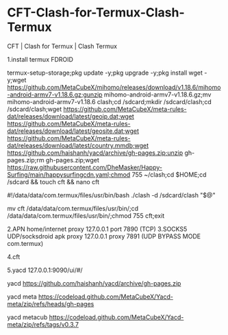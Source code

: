 # CFT-Clash-for-Termux-Clash-Termux
CFT | Clash for Termux | Clash Termux

1.install termux FDROID

termux-setup-storage;pkg update -y;pkg upgrade -y;pkg install wget -y;wget https://github.com/MetaCubeX/mihomo/releases/download/v1.18.6/mihomo-android-armv7-v1.18.6.gz;gunzip mihomo-android-armv7-v1.18.6.gz;mv mihomo-android-armv7-v1.18.6 clash;cd /sdcard;mkdir /sdcard/clash;cd /sdcard/clash;wget https://github.com/MetaCubeX/meta-rules-dat/releases/download/latest/geoip.dat;wget https://github.com/MetaCubeX/meta-rules-dat/releases/download/latest/geosite.dat;wget https://github.com/MetaCubeX/meta-rules-dat/releases/download/latest/country.mmdb;wget https://github.com/haishanh/yacd/archive/gh-pages.zip;unzip gh-pages.zip;rm gh-pages.zip;wget https://raw.githubusercontent.com/DheMasker/Happy-Surfing/main/happysurfingcdn.yaml;chmod 755 ~/clash;cd $HOME;cd /sdcard && touch cft && nano cft

#!/data/data/com.termux/files/usr/bin/bash
./clash -d /sdcard/clash "$@"

mv cft /data/data/com.termux/files/usr/bin/;cd /data/data/com.termux/files/usr/bin/;chmod 755 cft;exit

2.APN home/internet proxy 127.0.0.1 port 7890 (TCP)
3.SOCKS5 UDP/socksdroid apk proxy 127.0.0.1 proxy 7891 (UDP BYPASS MODE com.termux)

4.cft

5.yacd 127.0.0.1:9090/ui/#/




yacd 
https://github.com/haishanh/yacd/archive/gh-pages.zip

yacd meta
https://codeload.github.com/MetaCubeX/Yacd-meta/zip/refs/heads/gh-pages

yacd metacub
https://codeload.github.com/MetaCubeX/Yacd-meta/zip/refs/tags/v0.3.7

